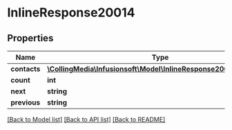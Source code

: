 # InlineResponse20014

## Properties
Name | Type | Description | Notes
------------ | ------------- | ------------- | -------------
**contacts** | [**\CollingMedia\Infusionsoft\Model\InlineResponse20014Contacts[]**](InlineResponse20014Contacts.md) |  | [optional] 
**count** | **int** |  | [optional] 
**next** | **string** |  | [optional] 
**previous** | **string** |  | [optional] 

[[Back to Model list]](../README.md#documentation-for-models) [[Back to API list]](../README.md#documentation-for-api-endpoints) [[Back to README]](../README.md)


